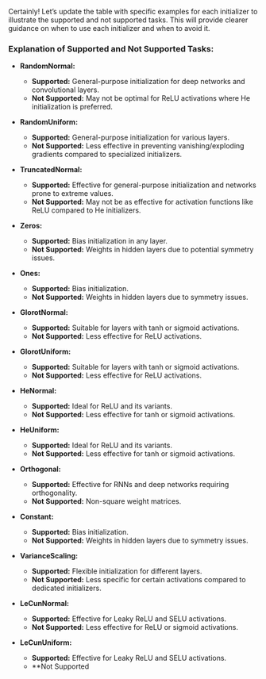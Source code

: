 Certainly! Let’s update the table with specific examples for each initializer to illustrate the supported and not supported tasks. This will provide clearer guidance on when to use each initializer and when to avoid it.


### Explanation of Supported and Not Supported Tasks:

- **RandomNormal:** 
  - **Supported:** General-purpose initialization for deep networks and convolutional layers.
  - **Not Supported:** May not be optimal for ReLU activations where He initialization is preferred.

- **RandomUniform:** 
  - **Supported:** General-purpose initialization for various layers.
  - **Not Supported:** Less effective in preventing vanishing/exploding gradients compared to specialized initializers.

- **TruncatedNormal:** 
  - **Supported:** Effective for general-purpose initialization and networks prone to extreme values.
  - **Not Supported:** May not be as effective for activation functions like ReLU compared to He initializers.

- **Zeros:** 
  - **Supported:** Bias initialization in any layer.
  - **Not Supported:** Weights in hidden layers due to potential symmetry issues.

- **Ones:** 
  - **Supported:** Bias initialization.
  - **Not Supported:** Weights in hidden layers due to symmetry issues.

- **GlorotNormal:** 
  - **Supported:** Suitable for layers with tanh or sigmoid activations.
  - **Not Supported:** Less effective for ReLU activations.

- **GlorotUniform:** 
  - **Supported:** Suitable for layers with tanh or sigmoid activations.
  - **Not Supported:** Less effective for ReLU activations.

- **HeNormal:** 
  - **Supported:** Ideal for ReLU and its variants.
  - **Not Supported:** Less effective for tanh or sigmoid activations.

- **HeUniform:** 
  - **Supported:** Ideal for ReLU and its variants.
  - **Not Supported:** Less effective for tanh or sigmoid activations.

- **Orthogonal:** 
  - **Supported:** Effective for RNNs and deep networks requiring orthogonality.
  - **Not Supported:** Non-square weight matrices.

- **Constant:** 
  - **Supported:** Bias initialization.
  - **Not Supported:** Weights in hidden layers due to symmetry issues.

- **VarianceScaling:** 
  - **Supported:** Flexible initialization for different layers.
  - **Not Supported:** Less specific for certain activations compared to dedicated initializers.

- **LeCunNormal:** 
  - **Supported:** Effective for Leaky ReLU and SELU activations.
  - **Not Supported:** Less effective for ReLU or sigmoid activations.

- **LeCunUniform:** 
  - **Supported:** Effective for Leaky ReLU and SELU activations.
  - **Not Supported